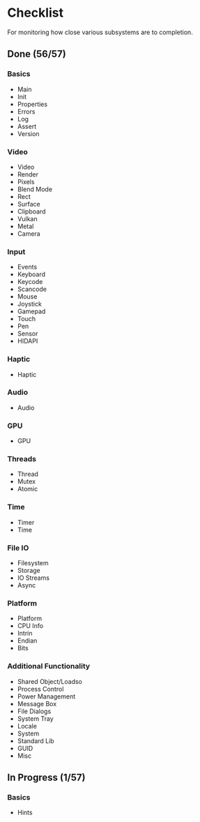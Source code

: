 # Checklist
For monitoring how close various subsystems are to completion.

## Done (56/57)

### Basics
* Main
* Init
* Properties
* Errors
* Log
* Assert
* Version

### Video
* Video
* Render
* Pixels
* Blend Mode
* Rect
* Surface
* Clipboard
* Vulkan
* Metal
* Camera

### Input
* Events
* Keyboard
* Keycode
* Scancode
* Mouse
* Joystick
* Gamepad
* Touch
* Pen
* Sensor
* HIDAPI

### Haptic
* Haptic

### Audio
* Audio

### GPU
* GPU

### Threads
* Thread
* Mutex
* Atomic

### Time
* Timer
* Time

### File IO
* Filesystem
* Storage
* IO Streams
* Async

### Platform
* Platform
* CPU Info
* Intrin
* Endian
* Bits

### Additional Functionality
* Shared Object/Loadso
* Process Control
* Power Management
* Message Box
* File Dialogs
* System Tray
* Locale
* System
* Standard Lib
* GUID
* Misc

## In Progress (1/57)

### Basics
* Hints

